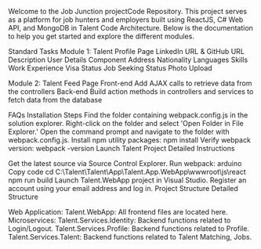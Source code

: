 Welcome to the Job Junction projectCode Repository. This project serves as a platform for job hunters and employers built using  ReactJS, C# Web API, and MongoDB in Talent Code Architecture. Below is the documentation to help you get started and explore the different modules.

Standard Tasks
Module 1: Talent Profile Page
 LinkedIn URL & GitHub URL
 Description
 User Details Component
 Address
 Nationality
 Languages
 Skills
 Work Experience
 Visa Status
 Job Seeking Status
 Photo Upload

Module 2: Talent Feed Page
Front-end
 Add AJAX calls to retrieve data from the controllers
Back-end
 Build action methods in controllers and services to fetch data from the database

FAQs
Installation Steps
Find the folder containing webpack.config.js in the solution explorer.
Right-click on the folder and select 'Open Folder in File Explorer.'
Open the command prompt and navigate to the folder with webpack.config.js.
Install npm utility packages: npm install
Verify webpack version: webpack -version
Launch Talent Project
Detailed Instructions

Get the latest source via Source Control Explorer.
Run webpack:
arduino
Copy code
cd C:\Talent\Talent\App\Talent.App.WebApp\wwwroot\js\react
npm run build
Launch Talent.WebApp project in Visual Studio. Register an account using your email address and log in.
Project Structure
Detailed Structure

Web Application:
Talent.WebApp: All frontend files are located here.
Microservices:
Talent.Services.Identity: Backend functions related to Login/Logout.
Talent.Services.Profile: Backend functions related to Profile.
Talent.Services.Talent: Backend functions related to Talent Matching, Jobs.
